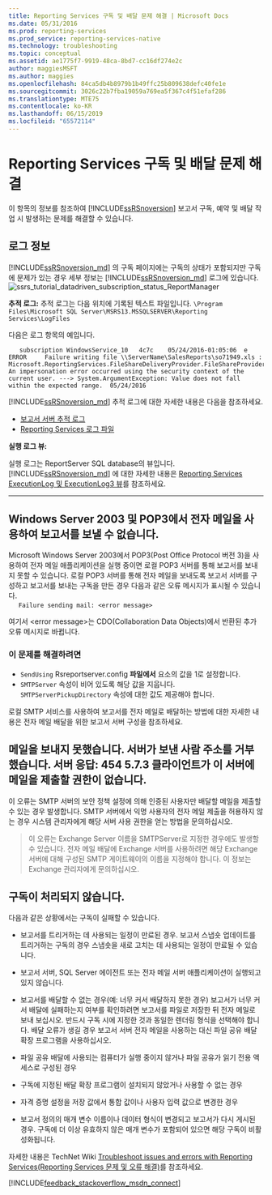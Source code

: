 ```yaml
---
title: Reporting Services 구독 및 배달 문제 해결 | Microsoft Docs
ms.date: 05/31/2016
ms.prod: reporting-services
ms.prod_service: reporting-services-native
ms.technology: troubleshooting
ms.topic: conceptual
ms.assetid: ae1775f7-9919-48ca-8bd7-cc16df274e2c
author: maggiesMSFT
ms.author: maggies
ms.openlocfilehash: 84ca5db4b8979b1b49ffc25b809638defc40fe1e
ms.sourcegitcommit: 3026c22b7fba19059a769ea5f367c4f51efaf286
ms.translationtype: MTE75
ms.contentlocale: ko-KR
ms.lasthandoff: 06/15/2019
ms.locfileid: "65572114"
---
```

# <a name="troubleshoot-reporting-services-subscriptions-and-delivery"></a>Reporting Services 구독 및 배달 문제 해결
  
    
이 항목의 정보를 참조하여 [!INCLUDE[ssRSnoversion](../../includes/ssrsnoversion.md)] 보고서 구독, 예약 및 배달 작업 시 발생하는 문제를 해결할 수 있습니다.  
## <a name="log-information"></a>로그 정보
 
[!INCLUDE[ssRSnoversion_md](../../includes/ssrsnoversion-md.md)] 의 구독 페이지에는 구독의 상태가 포함되지만 구독에 문제가 있는 경우 세부 정보는 [!INCLUDE[ssRSnoversion_md](../../includes/ssrsnoversion-md.md)] 로그에 있습니다. 
![ssrs_tutorial_datadriven_subscription_status_ReportManager](../../reporting-services/media/ssrs-tutorial-datadriven-subscription-status-reportmanager.png)

**추적 로그:** 추적 로그는 다음 위치에 기록된 텍스트 파일입니다. `\Program Files\Microsoft SQL Server\MSRS13.MSSQLSERVER\Reporting Services\LogFiles`

다음은 로그 항목의 예입니다.

```
   subscription WindowsService_10   4c7c    05/24/2016-01:05:06  e ERROR     Failure writing file \\ServerName\SalesReports\so71949.xls : Microsoft.ReportingServices.FileShareDeliveryProvider.FileShareProvider+NetworkErrorException: An impersonation error occurred using the security context of the current user. ---> System.ArgumentException: Value does not fall within the expected range.  05/24/2016
```
[!INCLUDE[ssRSnoversion_md](../../includes/ssrsnoversion-md.md)] 추적 로그에 대한 자세한 내용은 다음을 참조하세요. 
+ [보고서 서버 추적 로그](../../reporting-services/report-server/report-server-service-trace-log.md)
+ [Reporting Services 로그 파일](../../reporting-services/report-server/reporting-services-log-files-and-sources.md)

**실행 로그 뷰:**

실행 로그는 ReportServer SQL database의 뷰입니다. [!INCLUDE[ssRSnoversion_md](../../includes/ssrsnoversion-md.md)] 에 대한 자세한 내용은 [Reporting Services ExecutionLog 및 ExecutionLog3 뷰](../../reporting-services/report-server/report-server-executionlog-and-the-executionlog3-view.md)를 참조하세요.  

----------
## <a name="unable-to-send-reports-using-e-mail-with-windows-server-2003-and-pop3"></a>Windows Server 2003 및 POP3에서 전자 메일을 사용하여 보고서를 보낼 수 없습니다.  
Microsoft Windows Server 2003에서 POP3(Post Office Protocol 버전 3)을 사용하여 전자 메일 애플리케이션을 실행 중이면 로컬 POP3 서버를 통해 보고서를 보내지 못할 수 있습니다. 로컬 POP3 서버를 통해 전자 메일을 보내도록 보고서 서버를 구성하고 보고서를 보내는 구독을 만든 경우 다음과 같은 오류 메시지가 표시될 수 있습니다.  
&nbsp;&nbsp;&nbsp;&nbsp;&nbsp;`Failure sending mail: <error message>`  
  
여기서 \<error message>는 CDO(Collaboration Data Objects)에서 반환된 추가 오류 메시지로 바뀝니다.  
  
### <a name="to-resolve-this-problem"></a>이 문제를 해결하려면  
* `SendUsing` Rsreportserver.config **파일에서** 요소의 값을 1로 설정합니다.  
* `SMTPServer` 속성이 비어 있도록 해당 값을 지웁니다. `SMTPServerPickupDirectory` 속성에 대한 값도 제공해야 합니다.   
  
로컬 SMTP 서비스를 사용하여 보고서를 전자 메일로 배달하는 방법에 대한 자세한 내용은 전자 메일 배달을 위한 보고서 서버 구성을 참조하세요.  
  
## <a name="failure-sending-mail-the-server-rejected-the-sender-address-the-server-response-was-454-573-client-does-not-have-permission-to-submit-mail-to-this-server"></a>메일을 보내지 못했습니다. 서버가 보낸 사람 주소를 거부했습니다. 서버 응답: 454 5.7.3 클라이언트가 이 서버에 메일을 제출할 권한이 없습니다.  
이 오류는 SMTP 서버의 보안 정책 설정에 의해 인증된 사용자만 배달할 메일을 제출할 수 있는 경우 발생합니다. SMTP 서버에서 익명 사용자의 전자 메일 제출을 허용하지 않는 경우 시스템 관리자에게 해당 서버 사용 권한을 얻는 방법을 문의하십시오.  
> 이 오류는 Exchange Server 이름을 SMTPServer로 지정한 경우에도 발생할 수 있습니다. 전자 메일 배달에 Exchange 서버를 사용하려면 해당 Exchange 서버에 대해 구성된 SMTP 게이트웨이의 이름을 지정해야 합니다. 이 정보는 Exchange 관리자에게 문의하십시오.  
  
## <a name="subscriptions-are-not-processing"></a>구독이 처리되지 않습니다.  
다음과 같은 상황에서는 구독이 실패할 수 있습니다.   
* 보고서를 트리거하는 데 사용되는 일정이 만료된 경우. 보고서 스냅숏 업데이트를 트리거하는 구독의 경우 스냅숏을 새로 고치는 데 사용되는 일정이 만료될 수 있습니다.  
  
* 보고서 서버, SQL Server 에이전트 또는 전자 메일 서버 애플리케이션이 실행되고 있지 않습니다.  
* 보고서를 배달할 수 없는 경우(예: 너무 커서 배달하지 못한 경우) 보고서가 너무 커서 배달에 실패하는지 여부를 확인하려면 보고서를 파일로 저장한 뒤 전자 메일로 보내 보십시오. 반드시 구독 시에 지정한 것과 동일한 렌더링 형식을 선택해야 합니다. 배달 오류가 생길 경우 보고서 서버 전자 메일을 사용하는 대신 파일 공유 배달 확장 프로그램을 사용하십시오.  
* 파일 공유 배달에 사용되는 컴퓨터가 실행 중이지 않거나 파일 공유가 읽기 전용 액세스로 구성된 경우  
* 구독에 지정된 배달 확장 프로그램이 설치되지 않았거나 사용할 수 없는 경우  
* 자격 증명 설정을 저장 값에서 통합 값이나 사용자 입력 값으로 변경한 경우  
* 보고서 정의의 매개 변수 이름이나 데이터 형식이 변경되고 보고서가 다시 게시된 경우. 구독에 더 이상 유효하지 않은 매개 변수가 포함되어 있으면 해당 구독이 비활성화됩니다.  
  
자세한 내용은 TechNet Wiki [Troubleshoot issues and errors with Reporting Services(Reporting Services 문제 및 오류 해결)](https://social.technet.microsoft.com/wiki/contents/articles/1633.ssrs-troubleshoot-issues-and-errors-with-reporting-services.aspx)를 참조하세요.  
  
  
    
  
  
  

[!INCLUDE[feedback_stackoverflow_msdn_connect](../../includes/feedback-stackoverflow-msdn-connect-md.md)]

